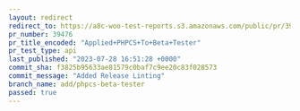 ```yaml
---
layout: redirect
redirect_to: https://a8c-woo-test-reports.s3.amazonaws.com/public/pr/39476/api/index.html
pr_number: 39476
pr_title_encoded: "Applied+PHPCS+To+Beta+Tester"
pr_test_type: api
last_published: "2023-07-28 16:51:28 +0000"
commit_sha: f3825b95633ae81579c0baf7c9ee20c83f028573
commit_message: "Added Release Linting"
branch_name: add/phpcs-beta-tester
passed: true
---
```

